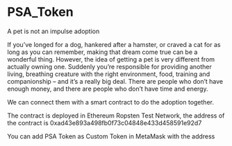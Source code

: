 # PSA_Token

A pet is not an impulse adoption

If you’ve longed for a dog, hankered after a hamster, or craved a cat for as long as you can remember, making that dream come true can be a wonderful thing. However, the idea of getting a pet is very different from actually owning one. Suddenly you’re responsible for providing another living, breathing creature with the right environment, food, training and companionship – and it’s a really big deal. 
There are people who don’t have enough money, and there are people who don’t have time and energy. 

We can connect them with a smart contract to do the adoption together. 

The contract is deployed in Ethereum Ropsten Test Network, the address of the contract is 0xad43e893a498fb0f73c04848e433d458591e92d7

You can add PSA Token as Custom Token in MetaMask with the address

